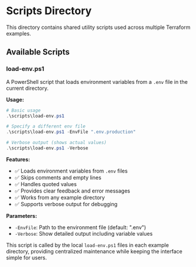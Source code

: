# Scripts Directory

This directory contains shared utility scripts used across multiple Terraform examples.

## Available Scripts

### load-env.ps1

A PowerShell script that loads environment variables from a `.env` file in the current directory.

**Usage:**

```powershell
# Basic usage
.\scripts\load-env.ps1

# Specify a different env file
.\scripts\load-env.ps1 -EnvFile ".env.production"

# Verbose output (shows actual values)
.\scripts\load-env.ps1 -Verbose
```

**Features:**

- ✅ Loads environment variables from `.env` files
- ✅ Skips comments and empty lines
- ✅ Handles quoted values
- ✅ Provides clear feedback and error messages
- ✅ Works from any example directory
- ✅ Supports verbose output for debugging

**Parameters:**

- `-EnvFile`: Path to the environment file (default: ".env")
- `-Verbose`: Show detailed output including variable values

This script is called by the local `load-env.ps1` files in each example directory, providing centralized maintenance while keeping the interface simple for users.